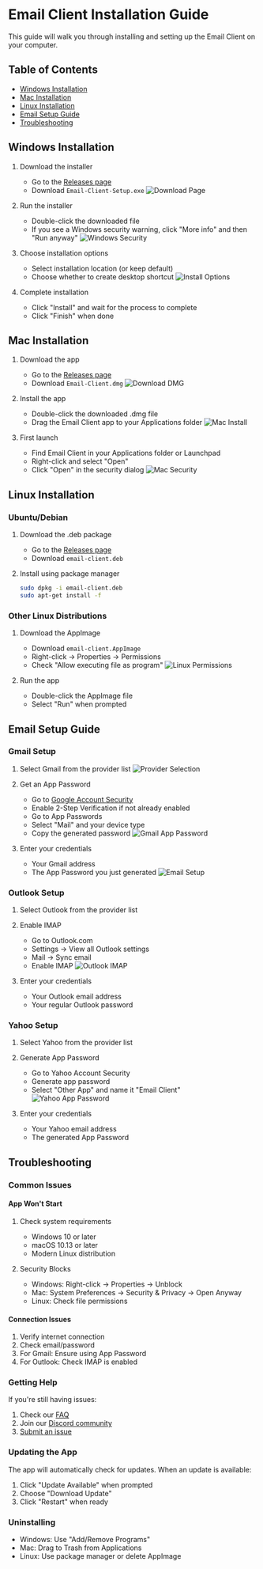 # Email Client Installation Guide

This guide will walk you through installing and setting up the Email Client on your computer.

## Table of Contents
- [Windows Installation](#windows-installation)
- [Mac Installation](#mac-installation)
- [Linux Installation](#linux-installation)
- [Email Setup Guide](#email-setup-guide)
- [Troubleshooting](#troubleshooting)

## Windows Installation

1. Download the installer
   - Go to the [Releases page](https://github.com/yourusername/email-client/releases)
   - Download `Email-Client-Setup.exe`
   ![Download Page](images/win-download.png)

2. Run the installer
   - Double-click the downloaded file
   - If you see a Windows security warning, click "More info" and then "Run anyway"
   ![Windows Security](images/win-security.png)

3. Choose installation options
   - Select installation location (or keep default)
   - Choose whether to create desktop shortcut
   ![Install Options](images/win-install-options.png)

4. Complete installation
   - Click "Install" and wait for the process to complete
   - Click "Finish" when done

## Mac Installation

1. Download the app
   - Go to the [Releases page](https://github.com/yourusername/email-client/releases)
   - Download `Email-Client.dmg`
   ![Download DMG](images/mac-download.png)

2. Install the app
   - Double-click the downloaded .dmg file
   - Drag the Email Client app to your Applications folder
   ![Mac Install](images/mac-install.png)

3. First launch
   - Find Email Client in your Applications folder or Launchpad
   - Right-click and select "Open"
   - Click "Open" in the security dialog
   ![Mac Security](images/mac-security.png)

## Linux Installation

### Ubuntu/Debian
1. Download the .deb package
   - Go to the [Releases page](https://github.com/yourusername/email-client/releases)
   - Download `email-client.deb`

2. Install using package manager
   ```bash
   sudo dpkg -i email-client.deb
   sudo apt-get install -f
   ```

### Other Linux Distributions
1. Download the AppImage
   - Download `email-client.AppImage`
   - Right-click → Properties → Permissions
   - Check "Allow executing file as program"
   ![Linux Permissions](images/linux-permissions.png)

2. Run the app
   - Double-click the AppImage file
   - Select "Run" when prompted

## Email Setup Guide

### Gmail Setup
1. Select Gmail from the provider list
   ![Provider Selection](images/provider-select.png)

2. Get an App Password
   - Go to [Google Account Security](https://myaccount.google.com/security)
   - Enable 2-Step Verification if not already enabled
   - Go to App Passwords
   - Select "Mail" and your device type
   - Copy the generated password
   ![Gmail App Password](images/gmail-app-password.png)

3. Enter your credentials
   - Your Gmail address
   - The App Password you just generated
   ![Email Setup](images/email-setup.png)

### Outlook Setup
1. Select Outlook from the provider list

2. Enable IMAP
   - Go to Outlook.com
   - Settings → View all Outlook settings
   - Mail → Sync email
   - Enable IMAP
   ![Outlook IMAP](images/outlook-imap.png)

3. Enter your credentials
   - Your Outlook email address
   - Your regular Outlook password

### Yahoo Setup
1. Select Yahoo from the provider list

2. Generate App Password
   - Go to Yahoo Account Security
   - Generate app password
   - Select "Other App" and name it "Email Client"
   ![Yahoo App Password](images/yahoo-app-password.png)

3. Enter your credentials
   - Your Yahoo email address
   - The generated App Password

## Troubleshooting

### Common Issues

#### App Won't Start
1. Check system requirements
   - Windows 10 or later
   - macOS 10.13 or later
   - Modern Linux distribution

2. Security Blocks
   - Windows: Right-click → Properties → Unblock
   - Mac: System Preferences → Security & Privacy → Open Anyway
   - Linux: Check file permissions

#### Connection Issues
1. Verify internet connection
2. Check email/password
3. For Gmail: Ensure using App Password
4. For Outlook: Check IMAP is enabled

### Getting Help
If you're still having issues:
1. Check our [FAQ](FAQ.md)
2. Join our [Discord community](https://discord.gg/your-server)
3. [Submit an issue](https://github.com/yourusername/email-client/issues)

### Updating the App
The app will automatically check for updates. When an update is available:
1. Click "Update Available" when prompted
2. Choose "Download Update"
3. Click "Restart" when ready

### Uninstalling
- Windows: Use "Add/Remove Programs"
- Mac: Drag to Trash from Applications
- Linux: Use package manager or delete AppImage 